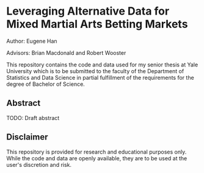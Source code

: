 # Leveraging Alternative Data for Mixed Martial Arts Betting Markets

Author: Eugene Han

Advisors: Brian Macdonald and Robert Wooster

This repository contains the code and data used for my senior thesis at Yale University which is to be submitted to the faculty of the Department of Statistics and Data Science in partial fulfillment of the requirements for the degree of Bachelor of Science.


## Abstract

TODO: Draft abstract


## Disclaimer

This repository is provided for research and educational purposes only. While the code and data are openly available, they are to be used at the user's discretion and risk.